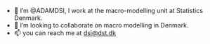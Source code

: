 - 👋 I’m @ADAMDSI, I work at the macro-modelling unit at Statistics Denmark.
- 💞️ I’m looking to collaborate on macro modelling in Denmark.
- 📫 you can reach me at dsi@dst.dk

<!---
ADAMDSI/ADAMDSI is a ✨ special ✨ repository because its `README.md` (this file) appears on your GitHub profile.
You can click the Preview link to take a look at your changes.
--->
